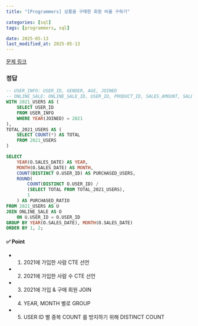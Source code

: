 ```yaml
---
title: "[Programmers] 상품을 구매한 회원 비율 구하기"

categories: [sql]
tags: [programmers, sql]

date: 2025-05-13
last_modified_at: 2025-05-13
---
```

[문제 링크](https://school.programmers.co.kr/learn/courses/30/lessons/131534)

### 정답
```sql
-- USER_INFO: USER_ID, GENDER, AGE, JOINED
-- ONLINE_SALE: ONLINE_SALE_ID, USER_ID, PRODUCT_ID, SALES_AMOUNT, SALES_DATE
WITH 2021_USERS AS (
    SELECT USER_ID
    FROM USER_INFO
    WHERE YEAR(JOINED) = 2021
),
TOTAL_2021_USERS AS (
    SELECT COUNT(*) AS TOTAL
    FROM 2021_USERS
)

SELECT 
    YEAR(O.SALES_DATE) AS YEAR, 
    MONTH(O.SALES_DATE) AS MONTH, 
    COUNT(DISTINCT O.USER_ID) AS PURCHASED_USERS,
    ROUND(
        COUNT(DISTINCT O.USER_ID) / 
        (SELECT TOTAL FROM TOTAL_2021_USERS),
        1
    ) AS PURCHASED_RATIO
FROM 2021_USERS AS U
JOIN ONLINE_SALE AS O
    ON U.USER_ID = O.USER_ID
GROUP BY YEAR(O.SALES_DATE), MONTH(O.SALES_DATE)
ORDER BY 1, 2;
```

#### ✅ Point
- 1. 2021에 가입한 사람 CTE 선언
- 2. 2021에 가입한 사람 수 CTE 선언
- 3. 2021에 가입 & 구매 회원 JOIN
- 4. YEAR, MONTH 별로 GROUP
- 5. USER ID 별 중복 COUNT 를 방지하기 위해 DISTINCT COUNT